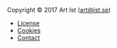 Copyright &copy; 2017 Art Ist (art@ist.se)

* [License](license)
* [Cookies](cookies)
* [Contact](contact)
